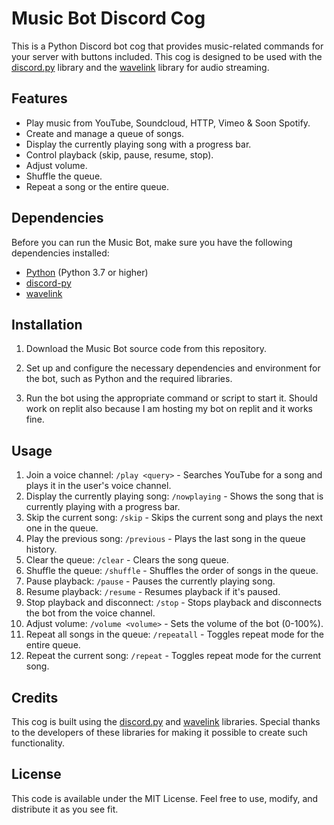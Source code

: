 # Music Bot Discord Cog

This is a Python Discord bot cog that provides music-related commands for your server with buttons included. This cog is designed to be used with the [discord.py](https://github.com/Rapptz/discord.py) library and the [wavelink](https://github.com/PythonistaGuild/Wavelink) library for audio streaming.

## Features

- Play music from YouTube, Soundcloud, HTTP, Vimeo & Soon Spotify.
- Create and manage a queue of songs.
- Display the currently playing song with a progress bar.
- Control playback (skip, pause, resume, stop).
- Adjust volume.
- Shuffle the queue.
- Repeat a song or the entire queue.

## Dependencies

Before you can run the Music Bot, make sure you have the following dependencies installed:

- [Python](https://www.python.org/) (Python 3.7 or higher)
- [discord-py](https://github.com/Rapptz/discord.py)
- [wavelink](https://github.com/PythonistaGuild/Wavelink)

## Installation

1. Download the Music Bot source code from this repository.

2. Set up and configure the necessary dependencies and environment for the bot, such as Python and the required libraries.

3. Run the bot using the appropriate command or script to start it. Should work on replit also because I am hosting my bot on replit and it works fine.


## Usage

1. Join a voice channel: `/play <query>` - Searches YouTube for a song and plays it in the user's voice channel.
2. Display the currently playing song: `/nowplaying` - Shows the song that is currently playing with a progress bar.
3. Skip the current song: `/skip` - Skips the current song and plays the next one in the queue.
4. Play the previous song: `/previous` - Plays the last song in the queue history.
5. Clear the queue: `/clear` - Clears the song queue.
6. Shuffle the queue: `/shuffle` - Shuffles the order of songs in the queue.
7. Pause playback: `/pause` - Pauses the currently playing song.
8. Resume playback: `/resume` - Resumes playback if it's paused.
9. Stop playback and disconnect: `/stop` - Stops playback and disconnects the bot from the voice channel.
10. Adjust volume: `/volume <volume>` - Sets the volume of the bot (0-100%).
11. Repeat all songs in the queue: `/repeatall` - Toggles repeat mode for the entire queue.
12. Repeat the current song: `/repeat` - Toggles repeat mode for the current song.

## Credits

This cog is built using the [discord.py](https://github.com/Rapptz/discord.py) and [wavelink](https://github.com/PythonistaGuild/Wavelink) libraries. Special thanks to the developers of these libraries for making it possible to create such functionality.

## License

This code is available under the MIT License. Feel free to use, modify, and distribute it as you see fit.
